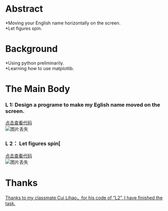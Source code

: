# Abstract
 *Moving your English name horizontally on the screen.  
 *Let figures spin.

# Background
 *Using python preliminarily.  
 *Learning how to use matplotlib.

# The Main Body

### L 1:  Design a programe to make my Eglish name moved on the screen.
  [点击查看代码](https://github.com/LiuYongJie2014301020094/computational_physics_N2014301020094/blob/master/Ex_03)  
 ![图片丢失](https://github.com/LiuYongJie2014301020094/computational_physics_N2014301020094/blob/master/%E5%B7%A6%E5%8F%B3%E7%A7%BB%E5%8A%A8%E5%9B%BE%E7%89%87.gif)

### L 2： Let figures spin[
  [点击查看代码](https://github.com/LiuYongJie2014301020094/computational_physics_N2014301020094/blob/master/Ex-03.2)  
  ![图片丢失](https://github.com/LiuYongJie2014301020094/computational_physics_N2014301020094/blob/master/1474821761651.gif)

# Thanks
   [Thanks to my classmate  Cui Lihao，for his code of “L2”, I have finished the task.](https://www.zybuluo.com/xunshuideyu/note/512776)
 
